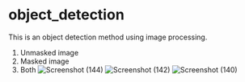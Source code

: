 # object_detection
This is an object detection method using image processing.
1. Unmasked image
2. Masked image
3. Both
![Screenshot (144)](https://github.com/tannisthanandy/object_detection/assets/96834486/48351b38-3c89-4cce-a8c6-447f7e138b68)
![Screenshot (142)](https://github.com/tannisthanandy/object_detection/assets/96834486/966a521b-3af8-40d8-8f2b-a5c6a43f5000)
![Screenshot (140)](https://github.com/tannisthanandy/object_detection/assets/96834486/e7dc2d7f-66eb-4386-986d-f88980b8215c)
